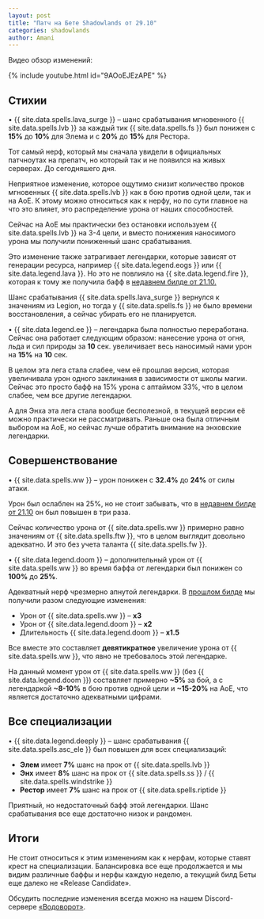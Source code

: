 ```yaml
---    
layout: post    
title: "Патч на Бете Shadowlands от 29.10"    
categories: shadowlands  
author: Amani
---    
```


Видео обзор изменений:

{% include youtube.html id="9AOoEJEzAPE" %}

## Стихии

• {{ site.data.spells.lava_surge }} – шанс срабатывания мгновенного {{ site.data.spells.lvb }} за каждый тик {{ site.data.spells.fs }} был понижен с **15%** до **10%** для Элема и с **20%** до **15%** для Рестора.

Тот самый нерф, который мы сначала увидели в официальных патчноутах на препатч, но который так и не появился на живых серверах. До сегодняшего дня.

<!--more-->

Неприятное изменение, которое ощутимо снизит количество проков мгновенных {{ site.data.spells.lvb }} как в бою против одной цели, так и на АоЕ. К этому можно относиться как к нерфу, но по сути главное на что это влияет, это распределение урона от наших способностей.

Сейчас на АоЕ мы практически без остановки используем {{ site.data.spells.lvb }} на 3-4 цели, и вместо понижения наносимого урона мы получили пониженный шанс срабатывания.

Это изменение также затрагивает легендарки, которые зависят от генерации ресурса, например {{ site.data.legend.eogs }} или  {{ site.data.legend.lava }}. Но это не повлияло на  {{ site.data.legend.fire }}, которая к тому же получила бафф в [недавнем билде от 21.10.](https://stormkeeper.ru/shadowlands/2020/10/22/patch-21-10.html)

Шанс срабатывания {{ site.data.spells.lava_surge }} вернулся к значениям из Legion, но тогда у {{ site.data.spells.fs }} не было времени восстановления, а сейчас убирать его не планируется.

• {{ site.data.legend.ee }} – легендарка была полностью переработана. Сейчас она работает следующим образом: нанесение урона от огня, льда и сил природы за **10** сек. увеличивает весь наносимый нами урон на **15%** на **10** сек. 

В целом эта лега стала слабее, чем её прошлая версия, которая увеличивала урон одного заклинания в зависимости от школы магии. Сейчас это просто бафф на 15% урона с аптаймом 33%, что в целом слабее, чем все другие легендарки.

А для Энха эта лега стала вообще бесполезной, в текущей версии её можно практически не рассматривать. Раньше она была отличным выбором на АоЕ, но сейчас лучше обратить внимание на энховские легендарки.

## Совершенствование

• {{ site.data.spells.ww }} – урон понижен с **32.4%** до **24%** от силы атаки. 

Урон был ослаблен на 25%, но не стоит забывать, что в [недавнем билде от 21.10](https://stormkeeper.ru/shadowlands/2020/10/22/patch-21-10.html) он был повышен в три раза. 

Сейчас количество урона от {{ site.data.spells.ww }} примерно равно значениям от {{ site.data.spells.ftw }}, что в целом выглядит довольно адекватно. И это без учета таланта {{ site.data.spells.fw }}.

• {{ site.data.legend.doom }} – дополнительный урон от {{ site.data.spells.ww }} во время баффа от легендарки был понижен со **100%** до **25%**.

Адекватный нерф чрезмерно апнутой легендарки. В [прошлом билде](https://stormkeeper.ru/shadowlands/2020/10/22/patch-21-10.html) мы получили разом следующие изменения:

* Урон от {{ site.data.spells.ww }} – **х3**  
* Урон от {{ site.data.legend.doom }} – **х2**  
* Длительность {{ site.data.legend.doom }} – **х1.5**  

Все вместе это составляет **девятикратное** увеличение урона от {{ site.data.spells.ww }}, что явно не требовалось этой легендарке.

На данный момент урон от {{ site.data.spells.ww }} (без {{ site.data.legend.doom }}) составляет примерно **~5%** за бой, а с легендаркой **~8-10%** в бою против одной цели и **~15-20%** на АоЕ, что является достаточно адекватными цифрами.
 
## Все специализации

• {{ site.data.legend.deeply }} – шанс срабатывания {{ site.data.spells.asc_ele }} был повышен для всех специализаций:

* **Элем** имеет **7%** шанс на прок от {{ site.data.spells.lvb }}
* **Энх** имеет **8%** шанс на прок от {{ site.data.spells.ss }} / {{ site.data.spells.windstrike }}
* **Рестор** имеет **7%** шанс на прок от {{ site.data.spells.riptide }}

Приятный, но недостаточный бафф этой легендарки. Шанс срабатывания все еще достаточно низок и рандомен.

## Итоги

Не стоит относиться к этим изменениям как к нерфам, которые ставят крест на специализации. Балансировка все еще продолжается и мы видим различные баффы и нерфы каждую неделю, а текущий билд Беты еще далеко не «Release Candidate». 

Обсудить последние изменения всегда можно на нашем Discord-сервере [«Водоворот»](https://discordapp.com/invite/zTQhBn8).
